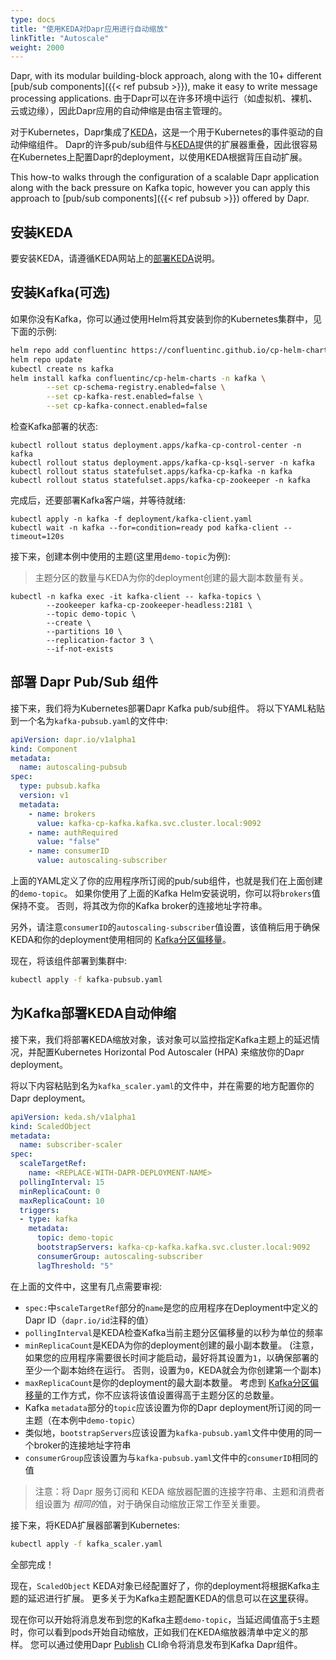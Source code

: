 ```yaml
---
type: docs
title: "使用KEDA对Dapr应用进行自动缩放"
linkTitle: "Autoscale"
weight: 2000
---
```


Dapr, with its modular building-block approach, along with the 10+ different [pub/sub components]({{< ref pubsub >}}), make it easy to write message processing applications. 由于Dapr可以在许多环境中运行（如虚拟机、裸机、云或边缘），因此Dapr应用的自动伸缩是由宿主管理的。

对于Kubernetes，Dapr集成了[KEDA](https://github.com/kedacore/keda)，这是一个用于Kubernetes的事件驱动的自动伸缩组件。 Dapr的许多pub/sub组件与[KEDA](https://github.com/kedacore/keda)提供的扩展器重叠，因此很容易在Kubernetes上配置Dapr的deployment，以使用KEDA根据背压自动扩展。

This how-to walks through the configuration of a scalable Dapr application along with the back pressure on Kafka topic, however you can apply this approach to [pub/sub components]({{< ref pubsub >}}) offered by Dapr.

## 安装KEDA

要安装KEDA，请遵循KEDA网站上的[部署KEDA](https://keda.sh/docs/latest/deploy/)说明。

## 安装Kafka(可选)

如果你没有Kafka，你可以通过使用Helm将其安装到你的Kubernetes集群中，见下面的示例:

```bash
helm repo add confluentinc https://confluentinc.github.io/cp-helm-charts/
helm repo update
kubectl create ns kafka
helm install kafka confluentinc/cp-helm-charts -n kafka \
        --set cp-schema-registry.enabled=false \
        --set cp-kafka-rest.enabled=false \
        --set cp-kafka-connect.enabled=false
```

检查Kafka部署的状态:

```shell
kubectl rollout status deployment.apps/kafka-cp-control-center -n kafka
kubectl rollout status deployment.apps/kafka-cp-ksql-server -n kafka
kubectl rollout status statefulset.apps/kafka-cp-kafka -n kafka
kubectl rollout status statefulset.apps/kafka-cp-zookeeper -n kafka
```

完成后，还要部署Kafka客户端，并等待就绪:

```shell
kubectl apply -n kafka -f deployment/kafka-client.yaml
kubectl wait -n kafka --for=condition=ready pod kafka-client --timeout=120s
```

接下来，创建本例中使用的主题(这里用`demo-topic`为例):

> 主题分区的数量与KEDA为你的deployment创建的最大副本数量有关。

```shell
kubectl -n kafka exec -it kafka-client -- kafka-topics \
        --zookeeper kafka-cp-zookeeper-headless:2181 \
        --topic demo-topic \
        --create \
        --partitions 10 \
        --replication-factor 3 \
        --if-not-exists
```

## 部署 Dapr Pub/Sub 组件

接下来，我们将为Kubernetes部署Dapr Kafka pub/sub组件。 将以下YAML粘贴到一个名为`kafka-pubsub.yaml`的文件中:

```yaml
apiVersion: dapr.io/v1alpha1
kind: Component
metadata:
  name: autoscaling-pubsub
spec:
  type: pubsub.kafka
  version: v1
  metadata:
    - name: brokers
      value: kafka-cp-kafka.kafka.svc.cluster.local:9092
    - name: authRequired
      value: "false"
    - name: consumerID
      value: autoscaling-subscriber
```

上面的YAML定义了你的应用程序所订阅的pub/sub组件，也就是我们在上面创建的`demo-topic`。 如果你使用了上面的Kafka Helm安装说明，你可以将`brokers`值保持不变。 否则，将其改为你的Kafka broker的连接地址字符串。

另外，请注意`consumerID`的`autoscaling-subscriber`值设置，该值稍后用于确保KEDA和你的deployment使用相同的 [Kafka分区偏移量](http://cloudurable.com/blog/kafka-architecture-topics/index.html#:~:text=Kafka%20continually%20appended%20to%20partitions,fit%20on%20a%20single%20server.)。

现在，将该组件部署到集群中:

```bash
kubectl apply -f kafka-pubsub.yaml
```

## 为Kafka部署KEDA自动伸缩

接下来，我们将部署KEDA缩放对象，该对象可以监控指定Kafka主题上的延迟情况，并配置Kubernetes Horizontal Pod Autoscaler (HPA) 来缩放你的Dapr deployment。

将以下内容粘贴到名为`kafka_scaler.yaml`的文件中，并在需要的地方配置你的Dapr deployment。

```yaml
apiVersion: keda.sh/v1alpha1
kind: ScaledObject
metadata:
  name: subscriber-scaler
spec:
  scaleTargetRef:
    name: <REPLACE-WITH-DAPR-DEPLOYMENT-NAME>
  pollingInterval: 15
  minReplicaCount: 0
  maxReplicaCount: 10
  triggers:
  - type: kafka
    metadata:
      topic: demo-topic
      bootstrapServers: kafka-cp-kafka.kafka.svc.cluster.local:9092
      consumerGroup: autoscaling-subscriber
      lagThreshold: "5"
```

在上面的文件中，这里有几点需要审视:

* `spec:`中`scaleTargetRef`部分的`name`是您的应用程序在Deployment中定义的Dapr ID（`dapr.io/id`注释的值）
* `pollingInterval`是KEDA检查Kafka当前主题分区偏移量的以秒为单位的频率
* `minReplicaCount`是KEDA为你的deployment创建的最小副本数量。 (注意，如果您的应用程序需要很长时间才能启动，最好将其设置为`1`，以确保部署的至少一个副本始终在运行。 否则，设置为`0`，KEDA就会为你创建第一个副本)
* `maxReplicaCount`是你的deployment的最大副本数量。 考虑到 [Kafka分区偏移量](http://cloudurable.com/blog/kafka-architecture-topics/index.html#:~:text=Kafka%20continually%20appended%20to%20partitions,fit%20on%20a%20single%20server.)的工作方式，你不应该将该值设置得高于主题分区的总数量。
* Kafka `metadata`部分的`topic`应该设置为你的Dapr deployment所订阅的同一主题（在本例中`demo-topic`）
* 类似地，`bootstrapServers`应该设置为`kafka-pubsub.yaml`文件中使用的同一个broker的连接地址字符串
* `consumerGroup`应该设置为与`kafka-pubsub.yaml`文件中的`consumerID`相同的值

> 注意：将 Dapr 服务订阅和 KEDA 缩放器配置的连接字符串、主题和消费者组设置为 *相同的*值，对于确保自动缩放正常工作至关重要。

接下来，将KEDA扩展器部署到Kubernetes:

```bash
kubectl apply -f kafka_scaler.yaml
```

全部完成！

现在，`ScaledObject` KEDA对象已经配置好了，你的deployment将根据Kafka主题的延迟进行扩展。 更多关于为Kafka主题配置KEDA的信息可以在[这里](https://keda.sh/docs/2.0/scalers/apache-kafka/)获得。

现在你可以开始将消息发布到您的Kafka主题`demo-topic`，当延迟阈值高于`5`主题时，你可以看到pods开始自动缩放，正如我们在KEDA缩放器清单中定义的那样。 您可以通过使用Dapr [Publish](https://github.com/dapr/CLI#publishsubscribe) CLI命令将消息发布到Kafka Dapr组件。
